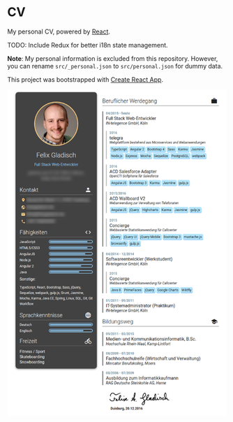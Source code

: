 # CV

My personal CV, powered by [React](https://github.com/facebook/react).

TODO: Include Redux for better i18n state management.

**Note**: My personal information is excluded from this repository. However, you can rename `src/_personal.json` to `src/personal.json` for dummy data.

This project was bootstrapped with [Create React App](https://github.com/facebookincubator/create-react-app).

![Preview](preview.png)
